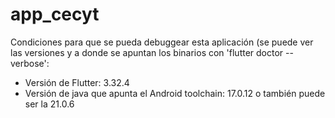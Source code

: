# app_cecyt

Condiciones para que se pueda debuggear esta aplicación (se puede ver las versiones y a donde se apuntan los binarios con 'flutter doctor --verbose':
- Versión de Flutter: 3.32.4
- Versión de java que apunta el Android toolchain: 17.0.12 o también puede ser la 21.0.6
